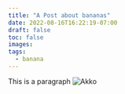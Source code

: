```yaml
---
title: "A Post about bananas"
date: 2022-08-16T16:22:19-07:00
draft: false
toc: false
images: 
tags:
  - banana
---
```


This is a paragraph
![Akko](/images/akko.png "Akko")